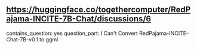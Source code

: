 ## https://huggingface.co/togethercomputer/RedPajama-INCITE-7B-Chat/discussions/6

contains_question: yes
question_part: I Can't Convert  RedPajama-INCITE-Chat-7B-v0.1  to ggml